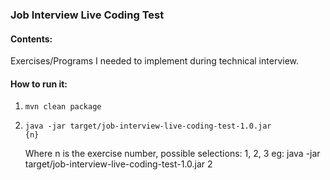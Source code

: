 ### Job Interview Live Coding Test

#### Contents:
Exercises/Programs I needed to implement during
technical interview.

#### How to run it:

1) <code>mvn clean package</code>

2) <code>java -jar target/job-interview-live-coding-test-1.0.jar {n}</code>
   
   Where n is the exercise number, possible selections: 1, 2, 3
   eg: java -jar target/job-interview-live-coding-test-1.0.jar 2

